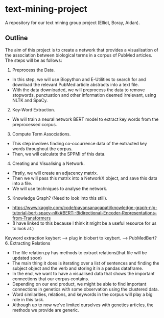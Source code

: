 # text-mining-project
A repository for our text mining group project (Elliot, Boray, Aidan). 

## Outline
The aim of this project is to create a network that provides a visualisation of the association between biological terms in a corpus of PubMed articles. The steps will be as follows:
1. Preprocess the Data.
- In this step, we will use Biopython and E-Utilities to search for and download the relevant PubMed article abstracts into a text file.
- With the data downloaded, we will preprocess the data to remove stopwords, punctuation and other information deemed irrelevant, using NLTK and SpaCy.
2. Key-Word Extraction.
- We will train a neural network BERT model to extract key words from the preprocessed corpus.
3. Compute Term Associations.
- This step involves finding co-occurrence data of the extracted key words throughout the corpus.
- Then, we will calculate the SPPMI of this data.
4. Creating and Visualising a Network.
- Firstly, we will create an adjacency matrix. 
- Then we will pass this matrix into a NetworkX object, and save this data into a file.
- We will use techniques to analyse the network. 
5. Knowledge Graph? (Need to look into this still). 
- https://www.kaggle.com/code/pavansanagapati/knowledge-graph-nlp-tutorial-bert-spacy-nltk#BERT:-Bidirectional-Encoder-Representations-from-Transformers
- (I have linked to this because I think it might be a useful resource for us to look at.)

Keyword extraction keybert --> plug in biobert to keybert.
--> PubMedBert?
6. Extracting Relations
- The file relation.py has methods to extract relations(that file will be updated soon)
- The main thing it does is iterating over a list of sentences and finding the subject object and the verb and storing it in a pandas dataframe.
- In the end, we want to have a visualised data that shows the important connections that our corpus contains.
- Depending on our end product, we might be able to find important connections in genetics with some observation using the clustered data.
- Word similarities, relations, and keywords in the corpus will play a big role in this task.
- Although up to now we've limited ourselves with genetics articles, the methods we provide are generic.
